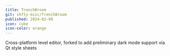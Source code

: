 ```yaml
---
title: TrenchBroom
git: shfty-misc/TrenchBroom
published: 2024-02-08
icon: cube
icon-color: orange
---
```


Cross-platform level editor, forked to add preliminary dark mode support via Qt style sheets
